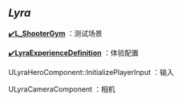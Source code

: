 
## **_Lyra_**

[✔️**L_ShooterGym**](https://github.com/HushengStudent/myUnreal/blob/main/Doc/GamePlay/lyra_start/lyra_start.md) ：测试场景

[✔️**LyraExperienceDefinition**](https://github.com/HushengStudent/myUnreal/blob/main/Doc/GamePlay/lyra_experience_definition/lyra_experience_definition.md) ：体验配置

ULyraHeroComponent::InitializePlayerInput ：输入

ULyraCameraComponent ：相机




